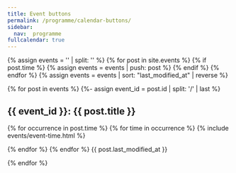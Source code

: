 ```yaml
---
title: Event buttons
permalink: /programme/calendar-buttons/
sidebar:
  nav:  programme
fullcalendar: true
---
```


{% assign events = '' | split: '' %}
{% for post in site.events %}
    {% if post.time %}
        {% assign events = events | push: post %}
    {% endif %}
{% endfor %}
{% assign events = events | sort: "last_modified_at" | reverse %}

{% for post in events %}
{%- assign event_id = post.id | split: '/' | last %}
## {{ event_id }}: {{ post.title }}
<div>
{% for occurrence in post.time %}
{% for time in occurrence %}
{% include events/event-time.html %}

{% endfor %}
{% endfor %}
{{ post.last_modified_at }}
</div>
{% endfor %}
